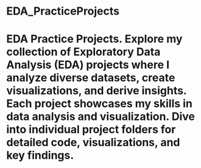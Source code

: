 # EDA_PracticeProjects
# EDA Practice Projects. Explore my collection of Exploratory Data Analysis (EDA) projects where I analyze diverse datasets, create visualizations, and derive insights. Each project showcases my skills in data analysis and visualization. Dive into individual project folders for detailed code, visualizations, and key findings.
